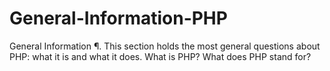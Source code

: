 # General-Information-PHP
General Information ¶. This section holds the most general questions about PHP: what it is and what it does. What is PHP? What does PHP stand for? 
